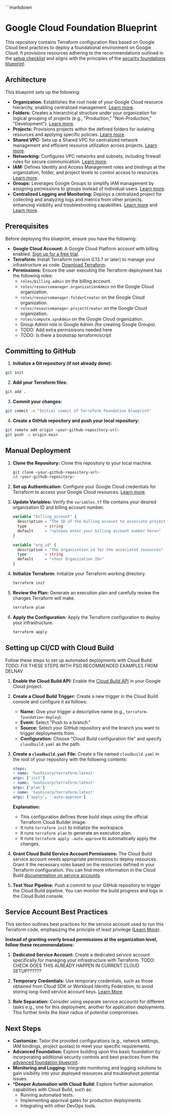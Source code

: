 <span _ngcontent-ng-c3468594053="" data-testid="p6ntest-llm-prompt-response-text-area-text-segment" sandboxuid="0" class="ng-star-inserted">```markdown
# Google Cloud Foundation Blueprint

This repository contains Terraform configuration files based on Google Cloud best practices to deploy a foundational environment on Google Cloud. It provisions resources adhering to the recommendations outlined in the [setup checklist](https://cloud.google.com/docs/enterprise/setup-checklist) and aligns with the principles of the [security foundations blueprint](https://cloud.google.com/architecture/security-foundations).

## Architecture

This blueprint sets up the following:

- **Organization:** Establishes the root node of your Google Cloud resource hierarchy, enabling centralized management. [Learn more](https://cloud.google.com/resource-manager/docs/creating-managing-organization).
- **Folders:** Creates a hierarchical structure under your organization for logical grouping of projects (e.g., "Production," "Non-Production," "Development"). [Learn more](https://cloud.google.com/resource-manager/docs/creating-managing-folders).
- **Projects:** Provisions projects within the defined folders for isolating resources and applying specific policies. [Learn more](https://cloud.google.com/resource-manager/docs/creating-managing-projects).
- **Shared VPC:** Sets up a Shared VPC for centralized network management and efficient resource utilization across projects. [Learn more](https://cloud.google.com/vpc/docs/shared-vpc).
- **Networking:** Configures VPC networks and subnets, including firewall rules for secure communication. [Learn more](https://cloud.google.com/vpc/docs/using-vpc).
- **IAM:** Defines Identity and Access Management roles and bindings at the organization, folder, and project levels to control access to resources. [Learn more](https://cloud.google.com/iam/docs/overview).
- **Groups:** Leverages Google Groups to simplify IAM management by assigning permissions to groups instead of individual users. [Learn more](https://support.google.com/a/answer/2405986).
- **Centralized Logging and Monitoring:** Deploys a centralized project for collecting and analyzing logs and metrics from other projects, enhancing visibility and troubleshooting capabilities. [Learn more](https://cloud.google.com/logging/docs/overview) and [Learn more](https://cloud.google.com/monitoring/docs/overview).

## Prerequisites

Before deploying this blueprint, ensure you have the following:

- **Google Cloud Account:** A Google Cloud Platform account with billing enabled. [Sign up for a free trial](https://cloud.google.com/free).
- **Terraform:** Install Terraform (version 0.13.7 or later) to manage your infrastructure as code. [Download Terraform](https://www.terraform.io/downloads.html).
- **Permissions:** Ensure the user executing the Terraform deployment has the following roles:
    - `roles/billing.admin` on the billing account.
    - `roles/resourcemanager.organizationAdmin` on the Google Cloud organization.
    - `roles/resourcemanager.folderCreator` on the Google Cloud organization.
    - `roles/resourcemanager.projectCreator` on the Google Cloud organization.
    - `roles/compute.xpnAdmin` on the Google Cloud organization.
    - Group Admin role in Google Admin (for creating Google Groups).
    - TODO: Add extra permssisons needed here
    - TODO: Is there a bootstrap terraform/script

## Committing to GitHub

1. **Initialize a Git repository (if not already done):**

```bash
git init
```

2. **Add your Terraform files:**

```bash
git add .
```

3. **Commit your changes:**

```bash
git commit -m "Initial commit of Terraform foundation blueprint"
```

4. **Create a GitHub repository and push your local repository:**

```bash
git remote add origin <your-github-repository-url>
git push -u origin main
```

## Manual Deployment

1. **Clone the Repository:** Clone this repository to your local machine.

   ```bash
   git clone <your-github-repository-url>
   cd <your-github-repository>
   ```

2. **Set up Authentication:** Configure your Google Cloud credentials for Terraform to access your Google Cloud resources. [Learn more](https://registry.terraform.io/providers/hashicorp/google/latest/docs#authentication).

3. **Update Variables:** Verify the `variables.tf` file contains your desired organization ID and billing account number.

   ```terraform
   variable "billing_account" {
     description = "The ID of the billing account to associate projects with"
     type        = string
     default     = "<please enter your billing account number here>"
   }

   variable "org_id" {
     description = "The organization id for the associated resources"
     type        = string
     default     = "<Your Organization ID>" 
   }
   ```

4. **Initialize Terraform:** Initialize your Terraform working directory.

   ```bash
   terraform init
   ```

5. **Review the Plan:** Generate an execution plan and carefully review the changes Terraform will make.

   ```bash
   terraform plan
   ```

6. **Apply the Configuration:** Apply the Terraform configuration to deploy your infrastructure.

   ```bash
   terraform apply
   ```


## Setting up CI/CD with Cloud Build

Follow these steps to set up automated deployments with Cloud Build:
TODO: FIX THESE STEPS WITH PSO RECOMMENDED EXAMPLES FROM DELNAV

1. **Enable the Cloud Build API:** Enable the [Cloud Build API](https://console.cloud.google.com/apis/library/cloudbuild.googleapis.com) in your Google Cloud project.

2. **Create a Cloud Build Trigger:** Create a new trigger in the Cloud Build console and configure it as follows:
   - **Name:** Give your trigger a descriptive name (e.g., `terraform-foundation-deploy`).
   - **Event:** Select "Push to a branch."
   - **Source:** Select your GitHub repository and the branch you want to trigger deployments from.
   - **Configuration:** Choose "Cloud Build configuration file" and specify `cloudbuild.yaml` as the path.

3. **Create a `cloudbuild.yaml` File:** Create a file named `cloudbuild.yaml` in the root of your repository with the following contents:

   ```yaml
   steps:
   - name: 'hashicorp/terraform:latest'
   args: ['init']
   - name: 'hashicorp/terraform:latest'
   args: ['plan']
   - name: 'hashicorp/terraform:latest'
   args: ['apply', '-auto-approve']
   ```

   **Explanation:**
      - This configuration defines three build steps using the official Terraform Cloud Builder image.
      - It runs `terraform init` to initialize the workspace.
      - It runs `terraform plan` to generate an execution plan.
      - It runs `terraform apply -auto-approve` to automatically apply the changes.


4. **Grant Cloud Build Service Account Permissions:** The Cloud Build service account needs appropriate permissions to deploy resources. Grant it the necessary roles based on the resources defined in your Terraform configuration. You can find more information in the Cloud Build [documentation on service accounts](https://cloud.google.com/build/docs/securing-builds/configure-user-accounts).

5. **Test Your Pipeline:** Push a commit to your GitHub repository to trigger the Cloud Build pipeline. You can monitor the build progress and logs in the Cloud Build console.

## Service Account Best Practices

This section outlines best practices for the service account used to run this Terraform code, emphasizing the principle of least privilege ([Learn More](https://cloud.google.com/iam/docs/best-practices-access-management#principle-of-least-privilege)).

**Instead of granting overly broad permissions at the organization level, follow these recommendations:**

1. **Dedicated Service Account:** Create a dedicated service account specifically for managing your infrastructure with Terraform.
TODO: CHECK DOES THIS ALREADY HAPPEN IN CURRENT CLOUD SETUP??????

2. **Temporary Credentials:** Use temporary credentials, such as those obtained from Cloud SDK or Workload Identity Federation, to avoid storing long-lived service account keys. [Learn More](https://cloud.google.com/iam/docs/best-practices-for-managing-service-account-keys)

4. **Role Separation:** Consider using separate service accounts for different tasks e.g., one for this deployment, another for application deployments. This further limits the blast radius of potential compromises. 



## Next Steps

- **Customize:** Tailor the provided configurations (e.g., network settings, IAM bindings, project quotas) to meet your specific requirements.
- **Advanced Foundation:** Explore building upon this basic foundation by incorporating additional security controls and best practices from the [advanced foundation blueprint](https://github.com/terraform-google-modules/terraform-example-foundation).
- **Monitoring and Logging:** Integrate monitoring and logging solutions to gain visibility into your deployed resources and troubleshoot potential issues.
- ***Deeper Automation with Cloud Build:** Explore further automation capabilities with Cloud Build, such as:
   - Running automated tests.
   - Implementing approval gates for production deployments.
   - Integrating with other DevOps tools.

